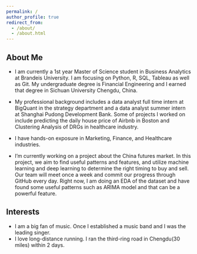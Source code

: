 ```yaml
---
permalink: /
author_profile: true
redirect_from: 
  - /about/
  - /about.html
---
```


## About Me

* I am currently a 1st year Master of Science student in Business Analytics at Brandeis University. I am focusing on Python, R, SQL, Tableau as well as Git. My undergraduate degree is Financial Engineering and I earned that degree in Sichuan University Chengdu, China. 

* My professional background includes a data analyst full time intern at BigQuant in the strategy department and a data analyst summer intern at Shanghai Pudong Development Bank. Some of projects I worked on include predicting the daily house price of Airbnb in Boston and Clustering Analysis of DRGs in healthcare industry.

* I have hands-on exposure in Marketing, Finance, and Healthcare industries.

* I’m currently working on a project about the China futures market. In this project, we aim to find useful patterns and features, and utilize machine learning and deep learning to determine the right timing to buy and sell. Our team will meet once a week and commit our progress through GitHub every day. Right now, I am doing an EDA of the dataset and have found some useful patterns such as ARIMA model and that can be a powerful feature. 

## Interests

* I am a big fan of music. Once I established a music band and I was the leading singer.
* I love long-distance running. I ran the third-ring road in Chengdu(30 miles) within 2 days.



 


